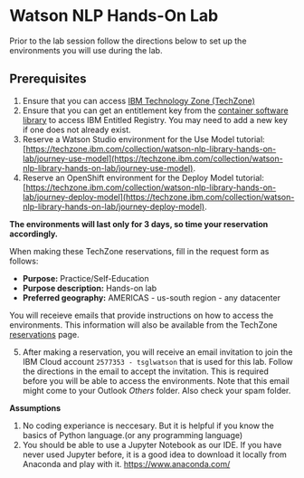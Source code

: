 # Watson NLP Hands-On Lab

Prior to the lab session follow the directions below to set up the environments you will use during the lab. 

## Prerequisites

1. Ensure that you can access [IBM Technology Zone (TechZone)](https://techzone.ibm.com/)
2. Ensure that you can get an entitlement key from the [container software library](https://myibm.ibm.com/products-services/containerlibrary) to access IBM Entitled Registry. You may need to add a new key if one does not already exist.
3. Reserve a Watson Studio environment for the Use Model tutorial: [https://techzone.ibm.com/collection/watson-nlp-library-hands-on-lab/journey-use-model](https://techzone.ibm.com/collection/watson-nlp-library-hands-on-lab/journey-use-model).
4. Reserve an OpenShift environment for the Deploy Model tutorial: [https://techzone.ibm.com/collection/watson-nlp-library-hands-on-lab/journey-deploy-model](https://techzone.ibm.com/collection/watson-nlp-library-hands-on-lab/journey-deploy-model).

**The environments will last only for 3 days, so time your reservation accordingly.**

When making these TechZone reservations, fill in the request form as follows:

- **Purpose:** Practice/Self-Education
- **Purpose description:** Hands-on lab
- **Preferred geography:** AMERICAS - us-south region - any datacenter

You will receieve emails that provide instructions on how to access the environments. This information will also be available from the TechZone [reservations](https://techzone.ibm.com/my/reservations) page.

5. After making a reservation, you will receive an email invitation to join the IBM Cloud account ```2577353 - tsglwatson``` that is used for this lab. Follow the directions in the email to accept the invitation. This is required before you will be able to access the environments. Note that this email might come to your Outlook *Others* folder. Also check your spam folder.

**Assumptions**

1. No coding experiance is neccesary. But it is helpful if you know the basics of Python language.(or any programming language) 
2. You should be able to use a Jupyter Notebook as our IDE. If you have never used Jupyter before, it is a good idea to download it locally from Anaconda and play with it. https://www.anaconda.com/
